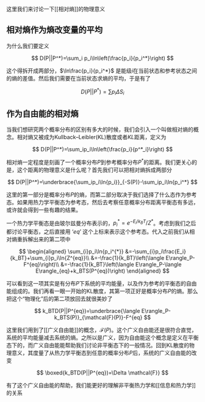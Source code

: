 这里我们来讨论一下[[相对熵]]的物理意义

## 相对熵作为熵改变量的平均

为什么我们要定义

$$
D(P||P^*)=\sum_i p_i\ln\left(\frac{p_i}{p_i^*}\right)
$$

这个得拆开成两部分，$\ln\frac{p_i}{p_i^*}$ 是能级$i$在当前状态和参考状态之间的熵的差值。然后我们需要在当前状态求熵的平均，于是有了

$$
D(P||P^*)=\sum p_i\Delta S_i
$$

## 作为自由能的相对熵
当我们想研究两个概率分布的区别有多大的时候，我们会引入一个叫做相对熵的概念。相对熵又被成为Kullback–Leibler(KL)散度或者$KL$距离，定义为

$$
D(P||P^*)=\sum_ip_i\ln\left(\frac{p_i}{p^*_i}\right)
$$

相对熵一定程度是刻画了一个概率分布$P$到参考概率分布$P^*$的距离。我们更关心的是，这个距离的物理意义是什么呢？首先我们可以把相对熵拆成两部分

$$
D(P||P^*)=\underbrace{\sum_ip_i\ln{p_i}}_{-S(P)}-\sum_ip_i\ln{p_i^*}
$$

这里的第一部分是概率分布$P$的熵，而第二部分取决于我们选择了什么态作为参考态。如果用热力学平衡态为参考态，然后去考察任意概率分布距离平衡态有多远，或许就会得到一些有趣的结果。

一个热力学平衡态是由玻尔兹曼分布表示的，$p_i^* =e^{-E_i/k_BT}/Z^*$。考虑到我们之后都讨论平衡态，之后直接用 ‘$eq$’ 这个上标来表示这个参考态。代入之前我们从相对熵重拆解出来的第二项中

$$
\begin{aligned}
\sum_{i}p_i\ln{p_i^{*}}
&=-\sum_{i}p_i\frac{E_i}{k_BT}+\sum_{i}p_i\ln{Z^{eq}}\\
&=-\frac{1}{k_BT}\left(\langle E\rangle_P-F^{eq}\right)\\
&=-\frac{1}{k_BT}\left(\langle E\rangle_P-\langle E\rangle_{eq}+k_BTS(P^{eq})\right)
\end{aligned}
$$

可以看到这一项其实是有分布$P$下系统的平均能量，以及作为参考的平衡态的自由能组成的。我们再看一眼一开始的KL散度，其第一项正好是概率分布$P$的熵。那么把这个“物理化”后的第二项放回去就很美妙了

$$
k_BTD(P||P^{eq})=\underbrace{\langle E\rangle_P-k_BTS(P)}_{\mathcal{F}(P)}-F^{eq}
$$

这里我们用到了[[广义自由能]]的概念，$\mathcal{F}(P)$。这个广义自由能还是很符合直觉，系统的平均能量减去系统的熵。之所以是广义，因为自由能这个概念是定义在平衡态下的，而广义自由能能帮助我们讨论非平衡态下的一般情况。回到KL散度的物理意义，其度量了从热力学平衡态到任意的概率分布$P$后，系统的广义自由能的改变

$$
\boxed{k_BTD(P||P^{eq})=\Delta \mathcal{F}}
$$

有了这个广义自由能的帮助，我们能更好的理解非平衡热力学和[[信息和热力学]]的关系